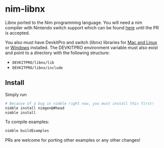 # nim-libnx
Libnx ported to the Nim programming language. You will need a nim compiler with Nintendo switch support which can be found [here](https://github.com/jyapayne/Nim/tree/nintendo_switch_support) until the PR is accepted.

You also must have DevkitPro and switch (libnx) libraries for [Mac and Linux](https://github.com/devkitPro/pacman/releases) or [Windows](https://github.com/devkitPro/installer/releases) installed. The DEVKITPRO environment variable must also exist and point to a directory with the following structure:

- `DEVKITPRO/libnx/lib`
- `DEVKITPRO/libnx/include`


## Install

Simply run

```bash
# Because of a bug in nimble right now, you must install this first!
nimble install nimgen@#head
nimble install
```

To compile examples:

```bash
nimble buildExamples
```

PRs are welcome for porting other examples or any other changes!
